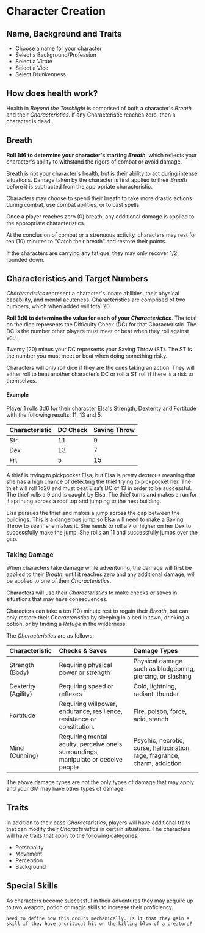 # Character Creation

## Name, Background and Traits
- Choose a name for your character
- Select a Background/Profession
- Select a Virtue
- Select a Vice
- Select Drunkenness

## How does health work?
Health in *Beyond the Torchlight* is comprised of both a character's *Breath* and their *Characteristics*. If any Characteristic reaches zero, then a character is dead.

## Breath
**Roll 1d6 to determine your character's starting *Breath***, which reflects your character's ability to withstand the rigors of combat or avoid damage.

Breath is not your character's health, but is their ability to act during intense situations. Damage taken by the character is first applied to their *Breath* before it is subtracted from the appropriate characteristic. 

Characters may choose to spend their breath to take more drastic actions during combat, use combat abilities, or to cast spells. 

Once a player reaches zero (0) breath, any additional damage is applied to the appropriate characteristics. 

At the conclusion of combat or a strenuous activity, characters may rest for ten (10) minutes to "Catch their breath" and restore their points. 

If the characters are carrying any fatigue, they may only recover 1/2, rounded down.

## Characteristics and Target Numbers
*Characteristics* represent a character's innate abilities, their physical capability, and mental acuteness. Characteristics are comprised of two numbers, which when added will total 20. 

**Roll 3d6 to determine the value for each of your *Characteristics***.  The total on the dice represents the Difficulty Check (DC) for that Characteristic. The DC is the number other players must meet or beat when they roll against you. 

Twenty (20) minus your DC represents your Saving Throw (ST). The ST is the number you must meet or beat when doing something risky. 

Characters will only roll dice if they are the ones taking an action. They will either roll to beat another character’s DC or roll a ST roll if there is a risk to themselves. 

#### Example
Player 1 rolls 3d6 for their character Elsa's Strength, Dexterity and Fortitude with the following results: 11, 13 and 5. 

| Characteristic | DC Check | Saving Throw |
|:--|:--|:--|
| Str | 11 | 9 |
| Dex | 13 | 7 |
| Frt | 5 | 15 |

A thief is trying to pickpocket Elsa, but Elsa is pretty dextrous meaning that she has a high chance of detecting the thief trying to pickpocket her. The thief will roll 1d20 and must beat Elsa’s DC of 13 in order to be successful. The thief rolls a 9 and is caught by Elsa. The thief turns and makes a run for it sprinting across a roof top and jumping to the next building. 

Elsa pursues the thief and makes a jump across the gap between the buildings. This is a dangerous jump so Elsa will need to make a Saving Throw to see if she makes it. She needs to roll a 7 or higher on her Dex to successfully make the jump. She rolls an 11 and successfully jumps over the gap. 


### Taking Damage
When characters take damage while adventuring, the damage will first be applied to their *Breath*, until it reaches zero and any additional damage, will be applied to one of their *Characteristics*.

Characters will use their *Characteristics* to make checks or saves in situations that may have consequences. 

Characters can take a ten (10) minute rest to regain their *Breath*, but can only restore their *Characteristics* by sleeping in a bed in town, drinking a potion, or by finding a *Refuge* in the wilderness.

The *Characteristics* are as follows:

| Characteristic | Checks & Saves  | Damage Types  |
|:--|:--| :--|
| Strength (Body) | Requiring physical power or strength |Physical damage such as bludgeoning, piercing, or slashing |
| Dexterity (Agility) | Requiring speed or reflexes | Cold, lightning, radiant, thunder |
| Fortitude | Requiring willpower, endurance, resilience, resistance or constitution. | Fire, poison, force, acid, stench|
| Mind (Cunning) | Requiring mental acuity, perceive one's surroundings, manipulate or deceive people | Psychic, necrotic, curse, hallucination, rage, fragrance, charm, addiction |

The above damage types are not the only types of damage that may apply and your GM may have other types of damage. 


## Traits
In addition to their base *Characteristics*, players will have additional traits that can modify their *Characteristics* in certain situations. The characters will have traits that apply to the following categories:
- Personality
- Movement
- Perception
- Background

## Special Skills
As characters become successful in their adventures they may acquire up to two weapon, potion or magic skills to increase their proficiency.  

`Need to define how this occurs mechanically. Is it that they gain a skill if they have a critical hit on the killing blow of a creature? `


